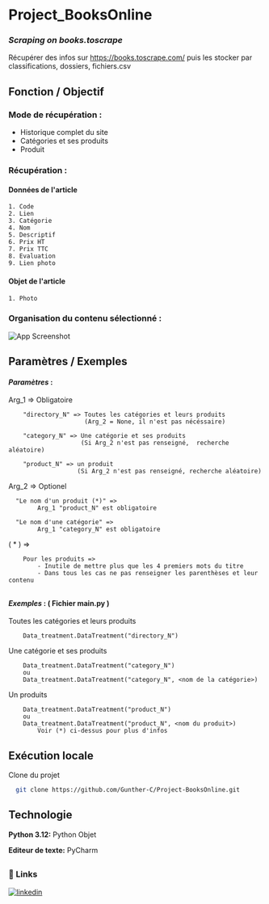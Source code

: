 
# Project_BooksOnline

### **_Scraping on books.toscrape_**
Récupérer des infos sur https://books.toscrape.com/ puis les stocker par classifications, dossiers, fichiers.csv

##
## Fonction / Objectif
### Mode de récupération :
- Historique complet du site
- Catégories et ses produits
- Produit


### Récupération :
#### Données de l'article
    1. Code 
    2. Lien 
    3. Catégorie
    4. Nom
    5. Descriptif 
    6. Prix HT
    7. Prix TTC
    8. Evaluation
    9. Lien photo

#### Objet de l'article
    1. Photo  


### Organisation du contenu sélectionné :




![App Screenshot](https://via.placeholder.com/468x300?text=App+Screenshot+Here)

##
## Paramètres / Exemples  

#### _Paramètres_ :

Arg_1 =>  Obligatoire

        "directory_N" => Toutes les catégories et leurs produits
                         (Arg_2 = None, il n'est pas nécéssaire)
                      
        "category_N" => Une catégorie et ses produits
                        (Si Arg_2 n'est pas renseigné,  recherche aléatoire)

        "product_N" => un produit 
                       (Si Arg_2 n'est pas renseigné, recherche aléatoire)

Arg_2 =>  Optionel
     
      "Le nom d'un produit (*)" =>
            Arg_1 "product_N" est obligatoire

      "Le nom d'une catégorie" =>
            Arg_1 "category_N" est obligatoire

( * ) =>

        Pour les produits =>
            - Inutile de mettre plus que les 4 premiers mots du titre
            - Dans tous les cas ne pas renseigner les parenthèses et leur contenu   
##
#### _Exemples_ : ( Fichier main.py )

Toutes les catégories et leurs produits

        Data_treatment.DataTreatment("directory_N")

Une catégorie et ses produits

        Data_treatment.DataTreatment("category_N")
        ou
        Data_treatment.DataTreatment("category_N", <nom de la catégorie>)

Un produits

        Data_treatment.DataTreatment("product_N")
        ou
        Data_treatment.DataTreatment("product_N", <nom du produit>)
            Voir (*) ci-dessus pour plus d'infos 

##
## Exécution locale

Clone du projet

```bash
  git clone https://github.com/Gunther-C/Project-BooksOnline.git
```

###
## Technologie

**Python 3.12:** Python Objet

**Editeur de texte:** PyCharm

##
### 🔗 Links

[![linkedin](https://www.linkedin.com/in/gunther-chevestrier-813344255?style=for-the-badge&logo=linkedin&logoColor=white)](https://www.linkedin.com/)
